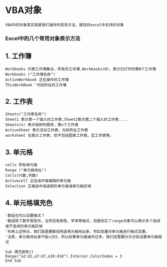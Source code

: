 # VBA对象

    VBA中的对象其实就是我们操作的具有方法、属性的excel中支持的对象

### Excel中的几个常用对象表示方法

## 1. 工作簿
 
    Workbooks 代表工作簿集合，所有的工作簿,Workbooks(N)，表示已打开的第N个工作簿
    Workbooks ("工作簿名称")
    ActiveWorkbook 正在操作的工作簿
    ThisWorkBook '代码所在的工作簿
      
## 2. 工作表
    Sheets("工作表名称")
    Sheet1 表示第一个插入的工作表,Sheet2表示第二个插入的工作表....
    Sheets(n) 表示按排列顺序，第n个工作表
    ActiveSheet 表示活动工作表，光标所在工作表
    worksheet 也表示工作表，但不包括图表工作表、宏工作表等。

## 3. 单元格
    cells 所有单元格
    Range ("单元格地址")
    Cells(行数,列数)
    Activecell 正在选中或编辑的单元格
    Selection 正被选中或选取的单元格或单元格区域

##  4. 单元格填充色

    '数组也可以设置格式？
    '数组除了数字类型外，当然没有颜色、字体等格式，但是别忘了range对象可以表示多个连续或不连续的单元格区域
    '利用上述特点，我们就是要数组构造单元格地址串，然后批量对单元格进行格式设置。
    '注意，单元格地址串不能>255，所以如果单元格操作过多，我们还需要分次分批设置单元格格式
    
    Sub 填充颜色()
    Range("a2:d2,a7:d7,a10:d10").Interior.ColorIndex = 3
    End Sub
